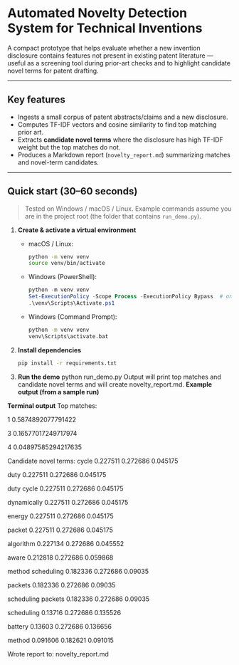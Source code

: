 # Automated Novelty Detection System for Technical Inventions

A compact prototype that helps evaluate whether a new invention disclosure contains features not present in existing patent literature — useful as a screening tool during prior-art checks and to highlight candidate novel terms for patent drafting.

---

## Key features
- Ingests a small corpus of patent abstracts/claims and a new disclosure.
- Computes TF-IDF vectors and cosine similarity to find top matching prior art.
- Extracts **candidate novel terms** where the disclosure has high TF-IDF weight but the top matches do not.
- Produces a Markdown report (`novelty_report.md`) summarizing matches and novel-term candidates.

---

## Quick start (30–60 seconds)

> Tested on Windows / macOS / Linux. Example commands assume you are in the project root (the folder that contains `run_demo.py`).

1. **Create & activate a virtual environment**
   - macOS / Linux:
     ```bash
     python -m venv venv
     source venv/bin/activate
     ```
   - Windows (PowerShell):
     ```powershell
     python -m venv venv
     Set-ExecutionPolicy -Scope Process -ExecutionPolicy Bypass  # one-time for current shell
     .\venv\Scripts\Activate.ps1
     ```
   - Windows (Command Prompt):
     ```bat
     python -m venv venv
     venv\Scripts\activate.bat
     ```

2. **Install dependencies**
   ```bash
   pip install -r requirements.txt
3. **Run the demo**
   python run_demo.py
Output will print top matches and candidate novel terms and will create novelty_report.md.
**Example output (from a sample run)**

**Terminal output**
Top matches:

1 0.5874892077791422

3 0.16577017249717974

4 0.04897585294217635

Candidate novel terms:
cycle 0.227511 0.272686 0.045175

duty 0.227511 0.272686 0.045175

duty cycle 0.227511 0.272686 0.045175

dynamically 0.227511 0.272686 0.045175

energy 0.227511 0.272686 0.045175

packet 0.227511 0.272686 0.045175

algorithm 0.227134 0.272686 0.045552

aware 0.212818 0.272686 0.059868

method scheduling 0.182336 0.272686 0.09035

packets 0.182336 0.272686 0.09035

scheduling packets 0.182336 0.272686 0.09035

scheduling 0.13716 0.272686 0.135526

battery 0.13603 0.272686 0.136656

method 0.091606 0.182621 0.091015

Wrote report to: novelty_report.md
